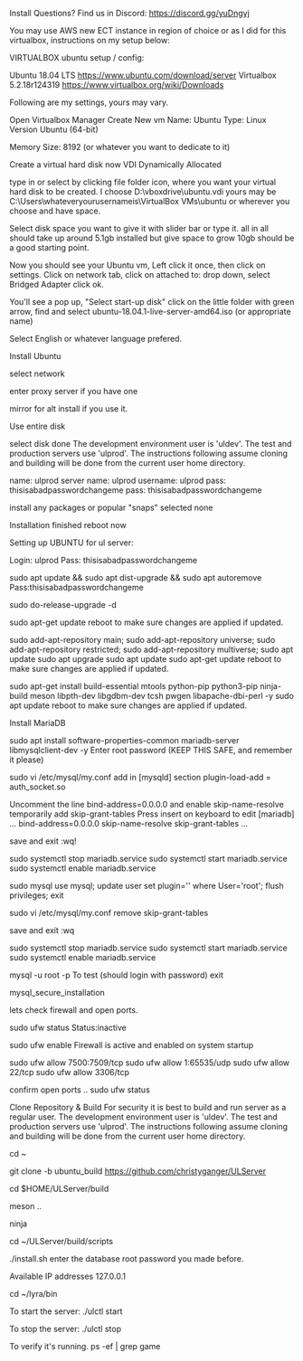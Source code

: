 Install
Questions?
Find us in Discord: https://discord.gg/yuDngyj

You may use AWS  new ECT instance in region of choice or as I did for this virtualbox, instructions on my setup below:

VIRTUALBOX ubuntu setup / config:

Ubuntu 18.04 LTS  https://www.ubuntu.com/download/server
Virtualbox 5.2.18r124319 https://www.virtualbox.org/wiki/Downloads


Following are my settings, yours may vary.

Open Virtualbox Manager
Create New vm
Name: Ubuntu
Type: Linux
Version Ubuntu (64-bit)

Memory Size: 8192 (or whatever you want to dedicate to it)


Create a virtual hard disk now
VDI
Dynamically Allocated


type in or select by clicking file folder icon, where you want your virtual hard disk to be created.
I choose D:\vboxdrive\ubuntu.vdi
yours may be C:\Users\whateveryourusernameis\VirtualBox VMs\ubuntu
or wherever you choose and have space.

Select disk space you want to give it with slider bar or type it.
all in all should take up around 5.1gb installed but give space to grow
10gb should be a good starting point.


Now you should see your Ubuntu vm, Left click it once, then click on settings.
Click on network tab, click on attached to: drop down, select Bridged Adapter click ok.


You'll see a pop up, "Select start-up disk"
click on the little folder with green arrow, find and select 
ubuntu-18.04.1-live-server-amd64.iso (or appropriate name)


Select English or whatever language prefered.


Install Ubuntu


select network


enter proxy server if you have one


mirror for alt install if you use it.


Use entire disk


select disk
done
The development environment user is 'uldev'. The test and production servers use 
'ulprod'. The instructions following assume cloning and building will be done 
from the current user home directory.

name: ulprod
server name: ulprod
username: ulprod
pass: thisisabadpasswordchangeme
pass: thisisabadpasswordchangeme

install any packages or popular "snaps"
selected none


Installation finished
reboot now



Setting up UBUNTU for ul server:

Login: ulprod
Pass: thisisabadpasswordchangeme


sudo apt update && sudo apt dist-upgrade && sudo apt autoremove
Pass:thisisabadpasswordchangeme

sudo do-release-upgrade -d

sudo apt-get update
reboot to make sure changes are applied if updated.

sudo add-apt-repository main;
sudo add-apt-repository universe;
sudo add-apt-repository restricted;
sudo add-apt-repository multiverse;
sudo apt update
sudo apt upgrade
sudo apt update
sudo apt-get update
reboot to make sure changes are applied if updated.

sudo apt-get install build-essential mtools python-pip python3-pip ninja-build meson libpth-dev libgdbm-dev tcsh pwgen libapache-dbi-perl -y
sudo apt update
reboot to make sure changes are applied if updated.

Install MariaDB

sudo apt install software-properties-common mariadb-server libmysqlclient-dev -y
Enter root password (KEEP THIS SAFE, and remember it please)

sudo vi /etc/mysql/my.conf
add in [mysqld] section
plugin-load-add = auth_socket.so

Uncomment the line bind-address=0.0.0.0 and enable skip-name-resolve temporarily add skip-grant-tables
Press insert on keyboard to edit
[mariadb]
   ...
   bind-address=0.0.0.0
   skip-name-resolve
   skip-grant-tables
   ...

save and exit :wq!

sudo systemctl stop mariadb.service
sudo systemctl start mariadb.service
sudo systemctl enable mariadb.service

sudo mysql
use mysql;
update user set plugin='' where User='root';
flush privileges;
exit


sudo vi /etc/mysql/my.conf
remove skip-grant-tables

save and exit :wq

sudo systemctl stop mariadb.service
sudo systemctl start mariadb.service
sudo systemctl enable mariadb.service

mysql -u root -p
To test (should login with password)
exit

mysql_secure_installation



lets check firewall and open ports.

sudo ufw status
Status:inactive

sudo ufw enable
Firewall is active and enabled on system startup

sudo ufw allow 7500:7509/tcp
sudo ufw allow 1:65535/udp
sudo ufw allow 22/tcp
sudo ufw allow 3306/tcp

confirm open ports ..
sudo ufw status

Clone Repository & Build
For security it is best to build and run server as a regular user. The development environment user is 'uldev'. The test and production servers use 'ulprod'. The instructions following assume cloning and building will be done from the current user home directory.

cd ~

git clone -b ubuntu_build https://github.com/christyganger/ULServer

cd $HOME/ULServer/build

meson ..

ninja

cd ~/ULServer/build/scripts



./install.sh
enter the database root password you made before.

Available IP addresses 
127.0.0.1

cd ~/lyra/bin

To start the server:
./ulctl start

To stop the server:
./ulctl stop

To verify it's running.
ps -ef | grep game
